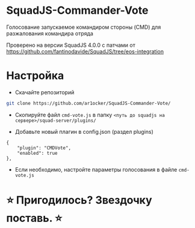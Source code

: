 # SquadJS-Commander-Vote

Голосование запускаемое командиром стороны (CMD) для разжалования командира отряда

Проверено на версии SquadJS 4.0.0 с патчами от https://github.com/fantinodavide/SquadJS/tree/eos-integration

# Настройка

- Скачайте репозиторий
```bash
git clone https://github.com/ar1ocker/SquadJS-Commander-Vote/
```

- Скопируйте файл `cmd-vote.js` в папку `<путь до squadjs на сервере>/squad-server/plugins/`

- Добавьте новый плагин в config.json (раздел plugins)
```
{
    "plugin": "CMDVote",
    "enabled": true
},
```

- Если необходимо, настройте параметры голосования в файле `cmd-vote.js`

# ⭐ Пригодилось? Звездочку поставь. ⭐
